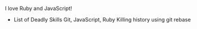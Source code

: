 I love Ruby and JavaScript!

* List of Deadly Skills
  Git, JavaScript, Ruby
  Killing history using git rebase  
